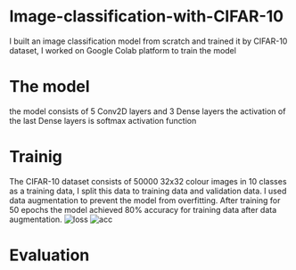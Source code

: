 # Image-classification-with-CIFAR-10
I built an image classification model from scratch and trained it by CIFAR-10 dataset, I worked on Google Colab platform to train the model

# The model
the model consists of 5 Conv2D layers and 3 Dense layers the activation of the last Dense layers is softmax activation function

# Trainig
The CIFAR-10 dataset consists of 50000 32x32 colour images in 10 classes as a training data, I split this data to training data and validation data.
I used data augmentation to prevent the model from overfitting. After training for 50 epochs the model achieved 80% accuracy for training data after data 
augmentation.
![loss](https://user-images.githubusercontent.com/56890190/201549604-306ab94a-fe0b-4648-a6df-c37630f3d16b.png)
![acc](https://user-images.githubusercontent.com/56890190/201549620-8bdc4bf5-aa6b-451e-8787-389d3aa8b8e7.png)

# Evaluation
